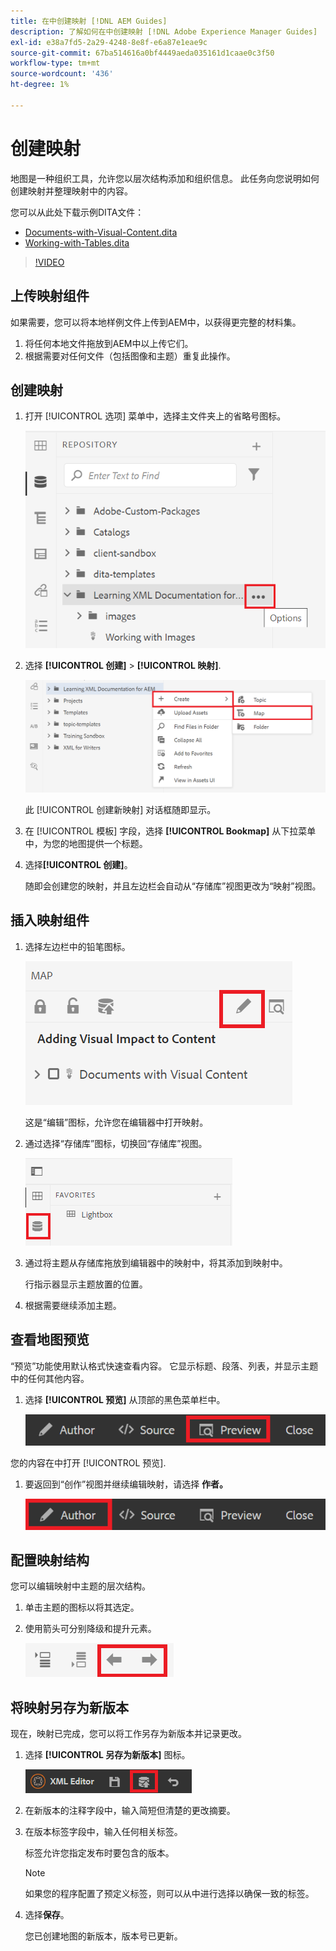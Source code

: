 ```yaml
---
title: 在中创建映射 [!DNL AEM Guides]
description: 了解如何在中创建映射 [!DNL Adobe Experience Manager Guides]
exl-id: e38a7fd5-2a29-4248-8e8f-e6a87e1eae9c
source-git-commit: 67ba514616a0bf4449aeda035161d1caae0c3f50
workflow-type: tm+mt
source-wordcount: '436'
ht-degree: 1%

---
```


# 创建映射

地图是一种组织工具，允许您以层次结构添加和组织信息。 此任务向您说明如何创建映射并整理映射中的内容。

您可以从此处下载示例DITA文件：

* [Documents-with-Visual-Content.dita](assets/working-with-maps/Documents-with-Visual-Content.dita)
* [Working-with-Tables.dita](assets/working-with-maps/Working-with-Tables.dita)

>[!VIDEO](https://video.tv.adobe.com/v/336725?quality=12&learn=on)

## 上传映射组件

如果需要，您可以将本地样例文件上传到AEM中，以获得更完整的材料集。

1. 将任何本地文件拖放到AEM中以上传它们。
1. 根据需要对任何文件（包括图像和主题）重复此操作。

## 创建映射

1. 打开 [!UICONTROL 选项] 菜单中，选择主文件夹上的省略号图标。

   ![省略号图标](images/lesson-8/ellipses-9.png)

1. 选择 **[!UICONTROL 创建]** > **[!UICONTROL 映射]**.


   ![创建映射](images/lesson-8/create-map-with-markings.png)

   此 [!UICONTROL 创建新映射] 对话框随即显示。

1. 在 [!UICONTROL 模板] 字段，选择 **[!UICONTROL Bookmap]** 从下拉菜单中，为您的地图提供一个标题。
1. 选择&#x200B;**[!UICONTROL 创建]**。

   随即会创建您的映射，并且左边栏会自动从“存储库”视图更改为“映射”视图。

## 插入映射组件

1. 选择左边栏中的铅笔图标。

   ![“编辑”图标](images/lesson-8/pencil-icon.png)

   这是“编辑”图标，允许您在编辑器中打开映射。

1. 通过选择“存储库”图标，切换回“存储库”视图。

   ![“存储库”图标](images/common/repository-icon.png)

1. 通过将主题从存储库拖放到编辑器中的映射中，将其添加到映射中。

   行指示器显示主题放置的位置。

1. 根据需要继续添加主题。

## 查看地图预览

“预览”功能使用默认格式快速查看内容。 它显示标题、段落、列表，并显示主题中的任何其他内容。

1. 选择 **[!UICONTROL 预览]** 从顶部的黑色菜单栏中。

   ![“预览”按钮](images/common/select-preview.png)

您的内容在中打开 [!UICONTROL 预览].

1. 要返回到“创作”视图并继续编辑映射，请选择 **作者。**

   ![“创作”按钮](images/lesson-5/author-map.png)

## 配置映射结构

您可以编辑映射中主题的层次结构。

1. 单击主题的图标以将其选定。
1. 使用箭头可分别降级和提升元素。

   ![“存储库”图标](images/lesson-8/left-right.png)

## 将映射另存为新版本

现在，映射已完成，您可以将工作另存为新版本并记录更改。

1. 选择 **[!UICONTROL 另存为新版本]** 图标。

   ![“另存为新版本”图标](images/common/save-as-new-version.png)

1. 在新版本的注释字段中，输入简短但清楚的更改摘要。

1. 在版本标签字段中，输入任何相关标签。

   标签允许您指定发布时要包含的版本。

   >[!NOTE]
   > 
   > 如果您的程序配置了预定义标签，则可以从中进行选择以确保一致的标签。

1. 选择&#x200B;**保存**。

   您已创建地图的新版本，版本号已更新。
